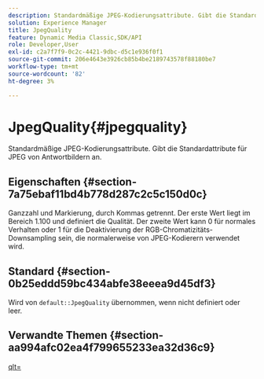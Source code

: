 ```yaml
---
description: Standardmäßige JPEG-Kodierungsattribute. Gibt die Standardattribute für JPEG von Antwortbildern an.
solution: Experience Manager
title: JpegQuality
feature: Dynamic Media Classic,SDK/API
role: Developer,User
exl-id: c2a7f7f9-0c2c-4421-9dbc-d5c1e936f0f1
source-git-commit: 206e4643e3926cb85b4be2189743578f88180be7
workflow-type: tm+mt
source-wordcount: '82'
ht-degree: 3%

---
```


# JpegQuality{#jpegquality}

Standardmäßige JPEG-Kodierungsattribute. Gibt die Standardattribute für JPEG von Antwortbildern an.

## Eigenschaften {#section-7a75ebaf11bd4b778d287c2c5c150d0c}

Ganzzahl und Markierung, durch Kommas getrennt. Der erste Wert liegt im Bereich 1.100 und definiert die Qualität. Der zweite Wert kann 0 für normales Verhalten oder 1 für die Deaktivierung der RGB-Chromatizitäts-Downsampling sein, die normalerweise von JPEG-Kodierern verwendet wird.

## Standard {#section-0b25eddd59bc434abfe38eeea9d45df3}

Wird von `default::JpegQuality` übernommen, wenn nicht definiert oder leer.

## Verwandte Themen {#section-aa994afc02ea4f799655233ea32d36c9}

[qlt=](../../../../../is-api/http-ref/image-serving-api-ref/c-http-protocol-reference/c-command-reference/r-is-http-qlt.md#reference-f69ed0758c784b0385d979820546d352)
